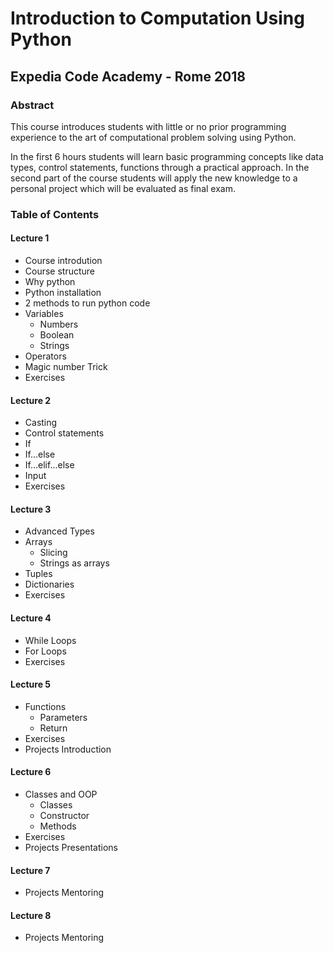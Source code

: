 # Introduction to Computation Using Python
## Expedia Code Academy - Rome 2018

### Abstract
This course introduces students with little or no prior programming experience to the art of computational problem solving using Python.

In the first 6 hours students will learn basic programming concepts like data types, control statements, functions through a practical approach. In the second part of the course students will apply the new knowledge to a personal project which will be evaluated as final exam.

### Table of Contents
#### Lecture 1
- Course introdution
- Course structure
- Why python
- Python installation
- 2 methods to run python code
- Variables
    - Numbers
    - Boolean
    - Strings
- Operators
- Magic number Trick
- Exercises
#### Lecture 2
- Casting
- Control statements
- If
- If…else
- If…elif…else
- Input
- Exercises
#### Lecture 3
- Advanced Types
- Arrays
    - Slicing
    - Strings as arrays 
- Tuples
- Dictionaries
- Exercises
#### Lecture 4
- While Loops
- For Loops
- Exercises
#### Lecture 5
- Functions
    - Parameters
    - Return
- Exercises
- Projects Introduction
#### Lecture 6
- Classes and OOP
    - Classes
    - Constructor
    - Methods
- Exercises
- Projects Presentations
#### Lecture 7
- Projects Mentoring
#### Lecture 8
- Projects Mentoring
